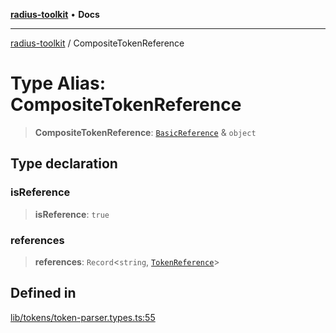 [**radius-toolkit**](../README.md) • **Docs**

***

[radius-toolkit](../globals.md) / CompositeTokenReference

# Type Alias: CompositeTokenReference

> **CompositeTokenReference**: [`BasicReference`](BasicReference.md) & `object`

## Type declaration

### isReference

> **isReference**: `true`

### references

> **references**: `Record`\<`string`, [`TokenReference`](TokenReference.md)\>

## Defined in

[lib/tokens/token-parser.types.ts:55](https://github.com/rangle/radius-token-tango/blob/0fa25351e79af51a833bcebadbd83e27a9791a4f/packages/radius-toolkit/src/lib/tokens/token-parser.types.ts#L55)
